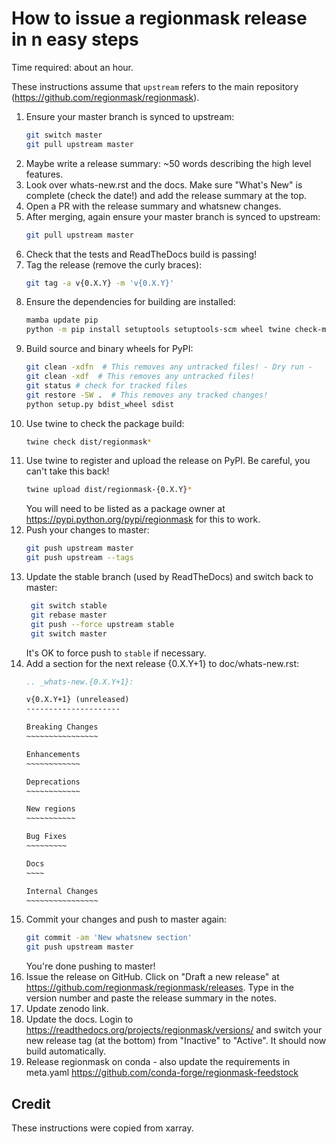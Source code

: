 # How to issue a regionmask release in n easy steps

Time required: about an hour.

These instructions assume that `upstream` refers to the main repository
(<https://github.com/regionmask/regionmask>).

<!-- markdownlint-disable MD031 -->

 1. Ensure your master branch is synced to upstream:
     ```sh
     git switch master
     git pull upstream master
     ```
 2. Maybe write a release summary: ~50 words describing the high level features.
 3. Look over whats-new.rst and the docs. Make sure "What's New" is complete
    (check the date!) and add the release summary at the top.
 4. Open a PR with the release summary and whatsnew changes.
 5. After merging, again ensure your master branch is synced to upstream:
     ```sh
     git pull upstream master
     ```
 7. Check that the tests and ReadTheDocs build is passing!
 8. Tag the release (remove the curly braces):
      ```sh
      git tag -a v{0.X.Y} -m 'v{0.X.Y}'
      ```
 9. Ensure the dependencies for building are installed:
      ```sh
      mamba update pip
      python -m pip install setuptools setuptools-scm wheel twine check-manifest
      ```
10. Build source and binary wheels for PyPI:
      ```sh
      git clean -xdfn  # This removes any untracked files! - Dry run -
      git clean -xdf  # This removes any untracked files!
      git status # check for tracked files
      git restore -SW .  # This removes any tracked changes!
      python setup.py bdist_wheel sdist
      ```
11. Use twine to check the package build:
      ```sh
      twine check dist/regionmask*
      ```
12. Use twine to register and upload the release on PyPI. Be careful, you can't
    take this back!
      ```sh
      twine upload dist/regionmask-{0.X.Y}*
      ```
    You will need to be listed as a package owner at
    <https://pypi.python.org/pypi/regionmask> for this to work.
13. Push your changes to master:
      ```sh
      git push upstream master
      git push upstream --tags
      ```
14. Update the stable branch (used by ReadTheDocs) and switch back to master:
     ```sh
      git switch stable
      git rebase master
      git push --force upstream stable
      git switch master
     ```
    It's OK to force push to `stable` if necessary.
15. Add a section for the next release {0.X.Y+1} to doc/whats-new.rst:
     ```rst
     .. _whats-new.{0.X.Y+1}:

     v{0.X.Y+1} (unreleased)
     ---------------------

     Breaking Changes
     ~~~~~~~~~~~~~~~~

     Enhancements
     ~~~~~~~~~~~~

     Deprecations
     ~~~~~~~~~~~~

     New regions
     ~~~~~~~~~~~

     Bug Fixes
     ~~~~~~~~~

     Docs
     ~~~~

     Internal Changes
     ~~~~~~~~~~~~~~~~

     ```
16. Commit your changes and push to master again:
      ```sh
      git commit -am 'New whatsnew section'
      git push upstream master
      ```
    You're done pushing to master!
17. Issue the release on GitHub. Click on "Draft a new release" at
    <https://github.com/regionmask/regionmask/releases>. Type in the version number
    and paste the release summary in the notes.
18. Update zenodo link.
19. Update the docs. Login to <https://readthedocs.org/projects/regionmask/versions/>
    and switch your new release tag (at the bottom) from "Inactive" to "Active".
    It should now build automatically.
20. Release regionmask on conda - also update the requirements in meta.yaml <https://github.com/conda-forge/regionmask-feedstock>

<!-- markdownlint-enable MD013 -->

## Credit

These instructions were copied from xarray.

